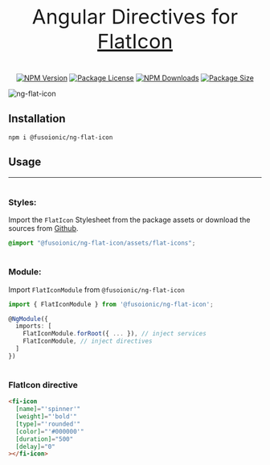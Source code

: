 <p align="center" style="font-size: 40px;">Angular Directives for <a href="https://www.flaticon.com/" target="_blank">FlatIcon</a></p>

<p align="center">
    <a href="https://www.npmjs.com/package/@fusoionic/ng-flat-icon" target="_blank"><img src="https://img.shields.io/npm/v/@fusoionic/ng-flat-icon.svg" alt="NPM Version" /></a>
    <a href="https://www.npmjs.com/package/@fusoionic/ng-flat-icon" target="_blank"><img src="https://img.shields.io/npm/l/@fusoionic/ng-flat-icon.svg" alt="Package License" /></a>
    <a href="https://www.npmjs.com/package/@fusoionic/ng-flat-icon" target="_blank"><img src="https://img.shields.io/npm/dm/@fusoionic/ng-flat-icon.svg" alt="NPM Downloads" /></a>
    <a href="https://www.npmjs.com/package/@fusoionic/ng-flat-icon" target="_blank"><img src="https://img.shields.io/bundlephobia/min/@fusoionic/ng-flat-icon?label=size" alt="Package Size" /></a>
</p>

![ng-flat-icon](https://raw.githubusercontent.com/fusoionic/ng-flat-icon/main/preview.png "ng-flat-icon preview")

## Installation
`npm i @fusoionic/ng-flat-icon`

## Usage

---

#
### Styles:
Import the `FlatIcon` Stylesheet from the package assets or download the sources from <a href="https://github.com/fusoionic/ng-flat-icon/tree/main/projects/ng-flat-icon/assets" target="_blank">Github</a>.

```scss
@import "@fusoionic/ng-flat-icon/assets/flat-icons";
```

#
### Module:
Import `FlatIconModule` from `@fusoionic/ng-flat-icon`

```typescript
import { FlatIconModule } from '@fusoionic/ng-flat-icon';

@NgModule({
  imports: [
    FlatIconModule.forRoot({ ... }), // inject services
    FlatIconModule, // inject directives
  ]
})
```

#
### FlatIcon directive
```html
<fi-icon
  [name]="'spinner'"
  [weight]="'bold'"
  [type]="'rounded'"
  [color]="'#000000'"
  [duration]="500"
  [delay]="0"
></fi-icon>
```
